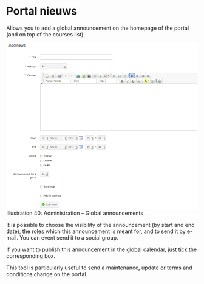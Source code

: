 # Portal nieuws

Allows you to add a global announcement on the homepage of the portal \(and on top of the courses list\).

![](../../.gitbook/assets/images27%20%281%29.png)Illustration 40: Administration – Global announcements

It is possible to choose the visibility of the announcement \(by start and end date\), the roles which this announcement is meant for, and to send it by e-mail. You can event send it to a social group.

If you want to publish this announcement in the global calendar, just tick the corresponding box.

This tool is particularly useful to send a maintenance, update or terms and conditions change on the portal.

